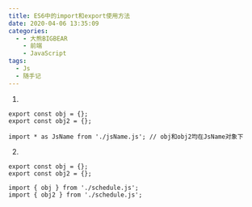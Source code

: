 ```yaml
---
title: ES6中的import和export使用方法
date: 2020-04-06 13:35:09
categories:
  - - 大熊BIGBEAR
    - 前端
    - JavaScript
tags:
  - Js
  - 随手记
---
```


<meta name="referrer" content="no-referrer" />

1. 
```
export const obj = {};
export const obj2 = {};

import * as JsName from './jsName.js'; // obj和obj2均在JsName对象下

```

2. 
```
export const obj = {};
export const obj2 = {};

import { obj } from './schedule.js';
import { obj2 } from './schedule.js';

```
